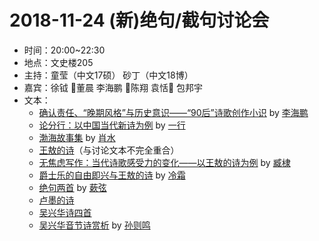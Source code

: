 # 2018-11-24 (新)绝句/截句讨论会

- 时间：20:00~22:30
- 地点：文史楼205
- 主持：童莹（中文17硕） 砂丁（中文18博）
- 嘉宾：徐钺 董晨 李海鹏 陈翔 袁恬 包邦宇
- 文本：
  - [确认责任、“晚期风格”与历史意识——“90后”诗歌创作小识](https://xw.qq.com/cmsid/20180430A1D3KE00) by [李海鹏]()
  - [论分行：以中国当代新诗为例](http://blog.sina.com.cn/s/blog_a4fefa0e0102x5hy.html) by [一行]()
  - [渤海故事集](https://www.poemlife.com/index.php?mod=showart&id=74204&str=1647) by [肖水]()
  - [王敖的诗](http://shryshcj.h.baike.com/article-1052333.html)（与讨论文本不完全重合）
  - [无焦虑写作：当代诗歌感受力的变化——以王敖的诗为例](http://wemedia.ifeng.com/15481113/wemedia.shtml) by [臧棣]()
  - [爵士乐的自由即兴与王敖的诗](https://site.douban.com/109956/widget/articles/258787/article/10060678/) by [冷霜](https://site.douban.com/109956/)
  - [绝句两首](https://site.douban.com/187069/widget/articles/11363469/article/35345449/) by [蔌弦](https://site.douban.com/187069/)
  - [卢墨的诗](卢墨.md)
  - [吴兴华诗四首](https://www.douban.com/group/topic/28678833/)
  - [吴兴华音节诗赏析](http://blog.sina.com.cn/s/blog_64e11faf0102xcxq.html) by [孙则鸣](http://blog.sina.com.cn/u/1692475311)